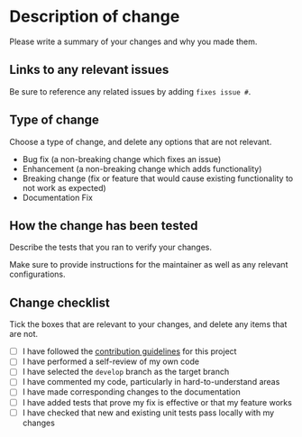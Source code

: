 # Description of change

Please write a summary of your changes and why you made them. 

## Links to any relevant issues

Be sure to reference any related issues by adding `fixes issue #`.

## Type of change

Choose a type of change, and delete any options that are not relevant.

- Bug fix (a non-breaking change which fixes an issue)
- Enhancement (a non-breaking change which adds functionality)
- Breaking change (fix or feature that would cause existing functionality to not work as expected)
- Documentation Fix

## How the change has been tested

Describe the tests that you ran to verify your changes.

Make sure to provide instructions for the maintainer as well as any relevant configurations.

## Change checklist

Tick the boxes that are relevant to your changes, and delete any items that are not.

- [ ] I have followed the [contribution guidelines](https://github.com/iota-ledger/wasp/CONTRIBUTING.md) for this project
- [ ] I have performed a self-review of my own code
- [ ] I have selected the `develop` branch as the target branch
- [ ] I have commented my code, particularly in hard-to-understand areas
- [ ] I have made corresponding changes to the documentation
- [ ] I have added tests that prove my fix is effective or that my feature works
- [ ] I have checked that new and existing unit tests pass locally with my changes
